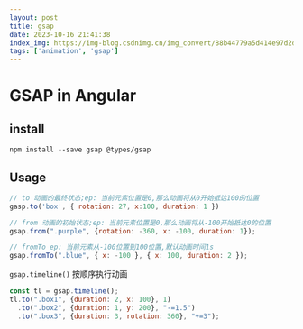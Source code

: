 ```yaml
---
layout: post
title: gsap
date: 2023-10-16 21:41:38
index_img: https://img-blog.csdnimg.cn/img_convert/88b44779a5d414e97d2db98e54d83c1e.png
tags: ['animation', 'gsap']
---
```


# GSAP in Angular

## install

```shell
npm install --save gsap @types/gsap
```

## Usage
```js
// to 动画的最终状态;ep: 当前元素位置是0,那么动画将从0开始抵达100的位置
gasp.to('box', { rotation: 27, x:100, duration: 1 })

// from 动画的初始状态;ep: 当前元素位置是0,那么动画将从-100开始抵达0的位置
gsap.from(".purple", {rotation: -360, x: -100, duration: 1});

// fromTo ep: 当前元素从-100位置到100位置,默认动画时间1s
gsap.fromTo(".blue", { x: -100 }, { x: 100, duration: 2 });
```

`gsap.timeline()` 按顺序执行动画
```js
const tl = gsap.timeline();
tl.to(".box1", {duration: 2, x: 100}, 1)
  .to(".box2", {duration: 1, y: 200}, "-=1.5")
  .to(".box3", {duration: 3, rotation: 360}, "+=3");
```
